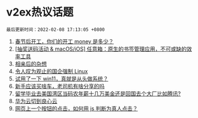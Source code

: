 # v2ex热议话题

`最后更新时间：2022-02-08 17:13:05 +0800`

1. [春节后开工，你们的开工 money 是多少？](https://www.v2ex.com/t/832360)
1. [[抽奖送码活动 & macOS/iOS] 任意箱：原生的书签管理应用，不可或缺的效率工具](https://www.v2ex.com/t/832392)
1. [相亲后的杂想](https://www.v2ex.com/t/832463)
1. [令人叹为观止的国企强制 Linux](https://www.v2ex.com/t/832405)
1. [试用了一下 win11，真就是从头做系统？](https://www.v2ex.com/t/832299)
1. [新手应该买啥车，老司机有啥分享的吗](https://www.v2ex.com/t/832338)
1. [留学毕业去美国湾区当码农年薪十几万美金还是回国去个大厂比如腾讯?](https://www.v2ex.com/t/832346)
1. [华为云切到良心云](https://www.v2ex.com/t/832315)
1. [网页上一个按钮的点击，如何用 js 判断为真人点击？](https://www.v2ex.com/t/832362)

